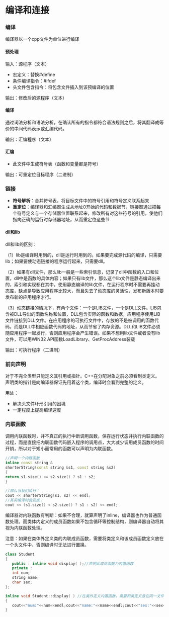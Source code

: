 # 编译和连接

### 编译

编译器以一个cpp文件为单位进行编译

#### 预处理

输入：源程序（文本）

* 宏定义：替换\#define
* 条件编译指令：\#ifdef
* 头文件包含指令：将包含文件插入到该预编译的位置

输出：修改后的源程序（文本）

#### 编译

通过词法分析和语法分析，在确认所有的指令都符合语法规则之后，将其翻译成等价的中间代码表示或汇编代码。

输出：汇编程序（文本）

#### 汇编

* 此文件中生成符号表（函数和变量都是符号）

输出：可重定位目标程序（二进制）

### 链接

* **符号解析**：合并符号表，将目标文件中的符号引用和符号定义联系起来
* **重定位**：编译器和汇编器生成从地址0开始的代码和数据节，链接器通过把每个符号定义与一个存储器位置联系起来，修改所有对这些符号的引用，使他们指向正确的运行时存储器地址，从而重定位这些节

#### dll和lib

dll和lib的区别：

（1）lib是编译时用到的，dll是运行时用到的。如果要完成源代码的编译，只需要lib；如果要使动态链接的程序运行起来，只需要dll。

（2）如果有dll文件，那么lib一般是一些索引信息，记录了dll中函数的入口和位置，dll中是函数的具体内容；如果只有lib文件，那么这个lib文件是静态编译出来的，索引和实现都在其中。使用静态编译的lib文件，在运行程序时不需要再挂动态库，缺点是导致应用程序比较大，而且失去了动态库的灵活性，发布新版本时要发布新的应用程序才行。

（3）动态链接的情况下，有两个文件：一个是LIB文件，一个是DLL文件。LIB包含被DLL导出的函数名称和位置，DLL包含实际的函数和数据，应用程序使用LIB文件链接到DLL文件。在应用程序的可执行文件中，存放的不是被调用的函数代码，而是DLL中相应函数代码的地址，从而节省了内存资源。DLL和LIB文件必须随应用程序一起发行，否则应用程序会产生错误。如果不想用lib文件或者没有lib文件，可以用WIN32 API函数LoadLibrary、GetProcAddress装载

输出：可执行程序（二进制）

### 前向声明

对于不完全类型只能定义其引用或指针。C++在分配对象之前必须看到类定义。声明类的指针是向编译器保证先用着这个类，编译时会看到完整的定义。

用处：

* 解决头文件环形引用的困境
* 一定程度上提高编译速度

### 内联函数

调用内联函数时，并不真正的执行中断调用函数，保存运行状态并执行内联函数的过程，而是直接把内联函数代码嵌入程序的调用点，大大减少调用成员函数的时间开销，所以对于短小而常用的函数可以声明为内联函数。

```cpp
//声明一个内联函数
inline const string &  
shorterString(const string &s1, const string &s2)  
{  
return s1.size() <= s2.size() ? s1 : s2;  
}  
  
//那么当我们执行：  
cout << shorterString(s1, s2) << endl;  
//其实编译时会变成：  
cout << (s1.size() < s2.size() ? s1 : s2) << endl; 
```

编译器对内联函数有判断：如果不合理，就算声明了inline，编译器也作为普通函数处理。而类体内定义的成员函数如果不包含循环等控制结构，则编译器自动将其视为内联函数处理。

注意：如果在类体外定义类的内联成员函数，需要将类定义和该成员函数定义放在一个头文件中，否则编译时无法进行置换。

```cpp
class Student  
{  
   public : inline void display( );//声明此成员函数为内置函数  
   private :  
   int num;  
   string name;  
   char sex;  
};  

inline void Student::display( ) //在类外定义内置函数，需要和类定义放在同一文件中  
{  
   cout<<"num:"<<num<<endl;cout<<"name:"<<name<<endl;cout<<"sex:"<<sex<<endl;  
}
```

